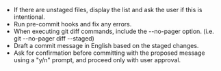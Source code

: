- If there are unstaged files, display the list and ask the user if this is intentional.
- Run pre-commit hooks and fix any errors.
- When executing git diff commands, include the --no-pager option. (i.e. git --no-pager diff --staged)
- Draft a commit message in English based on the staged changes.
- Ask for confirmation before committing with the proposed message using a "y/n" prompt, and proceed only with user approval.
